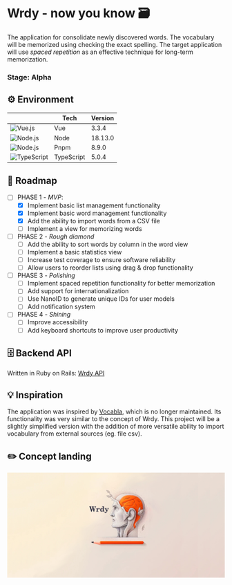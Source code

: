 # Wrdy - now you know 🗃

The application for consolidate newly discovered words. The vocabulary will be memorized using checking the exact spelling. The target application will use _spaced repetition_ as an effective technique for long-term memorization.

### Stage: Alpha

## ⚙️ Environment

|                                                                                                                                                                              | Tech       | Version |
| ---------------------------------------------------------------------------------------------------------------------------------------------------------------------------- | ---------- | ------- |
| <img height="25" src="https://user-images.githubusercontent.com/25181517/117448124-a2da9800-af3e-11eb-85d2-bd1b69b65603.png" alt="Vue.js" title="Vue.js" />                  | Vue        | 3.3.4   |
| <img height="25" src="https://user-images.githubusercontent.com/25181517/183568594-85e280a7-0d7e-4d1a-9028-c8c2209e073c.png" alt="Node.js" title="Node.js" />                | Node       | 18.13.0 |
| <img height="25" src="https://d33wubrfki0l68.cloudfront.net/2f3acb83b7d2349f2194bc38c0f22f295908dc33/43f95/img/pnpm-no-name-with-frame.svg" alt="Node.js" title="Node.js" /> | Pnpm       | 8.9.0   |
| <img height="25" src="https://user-images.githubusercontent.com/25181517/183890598-19a0ac2d-e88a-4005-a8df-1ee36782fde1.png" alt="TypeScript" title="TypeScript" />          | TypeScript | 5.0.4   |

## 🚩 Roadmap

- [ ] PHASE 1 - _MVP_:
  - [x] Implement basic list management functionality
  - [x] Implement basic word management functionality
  - [x] Add the ability to import words from a CSV file
  - [ ] Implement a view for memorizing words
- [ ] PHASE 2 - _Rough diamond_
  - [ ] Add the ability to sort words by column in the word view
  - [ ] Implement a basic statistics view
  - [ ] Increase test coverage to ensure software reliability
  - [ ] Allow users to reorder lists using drag & drop functionality
- [ ] PHASE 3 - _Polishing_
  - [ ] Implement spaced repetition functionality for better memorization
  - [ ] Add support for internationalization
  - [ ] Use NanoID to generate unique IDs for user models
  - [ ] Add notification system
- [ ] PHASE 4 - _Shining_
  - [ ] Improve accessibility
  - [ ] Add keyboard shortcuts to improve user productivity

## 🗄️ Backend API

Written in Ruby on Rails: [Wrdy API](https://github.com/pasikonik/wrdy-api)

## 💡 Inspiration

The application was inspired by [Vocabla](https://vocabla.com/), which is no longer maintained. Its functionality was very similar to the concept of Wrdy. This project will be a slightly simplified version with the addition of more versatile ability to import vocabulary from external sources (eg. file csv).

## ✏️ Concept landing

![landing](https://github.com/pasikonik/wrdy/blob/main/public/landing-art.jpg?raw=true)
